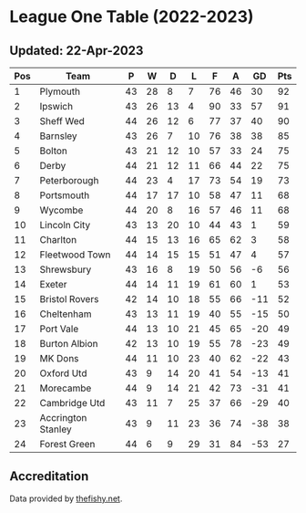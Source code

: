 # League One Table (2022-2023)
## Updated: 22-Apr-2023

| Pos | Team | P | W | D | L | F | A | GD | Pts |
| --- | --- | --- | --- | --- | --- | --- | --- | --- | --- |
| 1 | Plymouth | 43 | 28 | 8 | 7 | 76 | 46 | 30 | 92 |
| 2 | Ipswich | 43 | 26 | 13 | 4 | 90 | 33 | 57 | 91 |
| 3 | Sheff Wed | 44 | 26 | 12 | 6 | 77 | 37 | 40 | 90 |
| 4 | Barnsley | 43 | 26 | 7 | 10 | 76 | 38 | 38 | 85 |
| 5 | Bolton | 43 | 21 | 12 | 10 | 57 | 33 | 24 | 75 |
| 6 | Derby | 44 | 21 | 12 | 11 | 66 | 44 | 22 | 75 |
| 7 | Peterborough | 44 | 23 | 4 | 17 | 73 | 54 | 19 | 73 |
| 8 | Portsmouth | 44 | 17 | 17 | 10 | 58 | 47 | 11 | 68 |
| 9 | Wycombe | 44 | 20 | 8 | 16 | 57 | 46 | 11 | 68 |
| 10 | Lincoln City | 43 | 13 | 20 | 10 | 44 | 43 | 1 | 59 |
| 11 | Charlton | 44 | 15 | 13 | 16 | 65 | 62 | 3 | 58 |
| 12 | Fleetwood Town | 44 | 14 | 15 | 15 | 51 | 47 | 4 | 57 |
| 13 | Shrewsbury | 43 | 16 | 8 | 19 | 50 | 56 | -6 | 56 |
| 14 | Exeter | 44 | 14 | 11 | 19 | 61 | 60 | 1 | 53 |
| 15 | Bristol Rovers | 42 | 14 | 10 | 18 | 55 | 66 | -11 | 52 |
| 16 | Cheltenham | 43 | 13 | 11 | 19 | 40 | 55 | -15 | 50 |
| 17 | Port Vale | 44 | 13 | 10 | 21 | 45 | 65 | -20 | 49 |
| 18 | Burton Albion | 42 | 13 | 10 | 19 | 55 | 78 | -23 | 49 |
| 19 | MK Dons | 44 | 11 | 10 | 23 | 40 | 62 | -22 | 43 |
| 20 | Oxford Utd | 43 | 9 | 14 | 20 | 41 | 54 | -13 | 41 |
| 21 | Morecambe | 44 | 9 | 14 | 21 | 42 | 73 | -31 | 41 |
| 22 | Cambridge Utd | 43 | 11 | 7 | 25 | 37 | 66 | -29 | 40 |
| 23 | Accrington Stanley | 43 | 9 | 11 | 23 | 36 | 74 | -38 | 38 |
| 24 | Forest Green | 44 | 6 | 9 | 29 | 31 | 84 | -53 | 27 |

## Accreditation 

Data provided by [thefishy.net](https://www.thefishy.net/).
